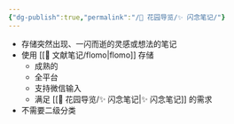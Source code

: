 ```yaml
---
{"dg-publish":true,"permalink":"/🌱 花园导览/✨ 闪念笔记/"}
---
```




- 存储突然出现、一闪而逝的灵感或想法的笔记
- 使用 [[🌿 文献笔记/flomo\|flomo]] 存储
	- 成熟的
	- 全平台
	- 支持微信输入
	- 满足 [[🌱 花园导览/✨ 闪念笔记\|✨ 闪念笔记]] 的需求
- 不需要二级分类
